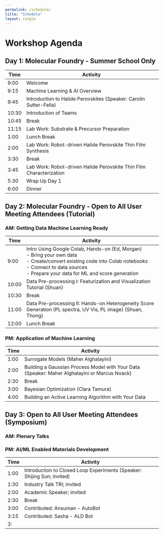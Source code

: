 ```yaml
---
permalink: /schedule/
title: "Schedule"
layout: single
---
```



# Workshop Agenda

## Day 1: Molecular Foundry - Summer School Only

| Time   | Activity |
|--------|---------|
| 9:00  | Welcome |
| 9:15  | Machine Learning & AI Overview |
| 9:45  | Introduction to Halide Perovskites (Speaker: Carolin Sutter-Fella) |
| 10:30 | Introduction of Teams |
| 10:45 | Break |
| 11:15 | Lab Work: Substrate & Precursor Preparation |
| 1:00  | Lunch Break |
| 2:00  | Lab Work: Robot-driven Halide Perovskite Thin Film Synthesis |
| 3:30  | Break |
| 3:45  | Lab Work: Robot-driven Halide Perovskite Thin Film Characterization |
| 5:30  | Wrap Up Day 1 |
| 6:00  | Dinner |

## Day 2: Molecular Foundry - Open to All User Meeting Attendees (Tutorial)

### AM: Getting Data Machine Learning Ready

| Time   | Activity |
|--------|---------|
| 9:00  | Intro Using Google Colab, Hands-on (Ed, Morgan) <br> - Bring your own data <br> - Create/convert existing code into Colab notebooks <br> - Connect to data sources <br> - Prepare your data for ML and score generation |
| 10:00 | Data Pre-processing I: Featurization and Visualization Tutorial (Shuan) |
| 10:30 | Break |
| 11:00 | Data Pre-processing II: Hands-on Heterogeneity Score Generation (PL spectra, UV Vis, PL image) (Shuan, Thong) |
| 12:00 | Lunch Break |

### PM: Application of Machine Learning

| Time   | Activity |
|--------|---------|
| 1:00  | Surrogate Models (Maher Alghalayini) |
| 2:00  | Building a Gaussian Process Model with Your Data (Speaker: Maher Alghalayini or Marcus Noack) |
| 2:30  | Break |
| 3:00  | Bayesian Optimization (Clara Tamura) |
| 4:00  | Building an Active Learning Algorithm with Your Data |

## Day 3: Open to All User Meeting Attendees (Symposium)

### AM: Plenary Talks

### PM: AI/ML Enabled Materials Development

| Time   | Activity |
|--------|---------|
| 1:00  | Introduction to Closed Loop Experiments (Speaker: Shijing Sun; invited) |
| 1:30  | Industry Talk TRI; invited |
| 2:00  | Academic Speaker; invited |
| 2:30  | Break |
| 3:00  | Contributed: Ansuman - AutoBot |
| 3:15  | Contributed: Sasha - ALD Bot |
| 3:

